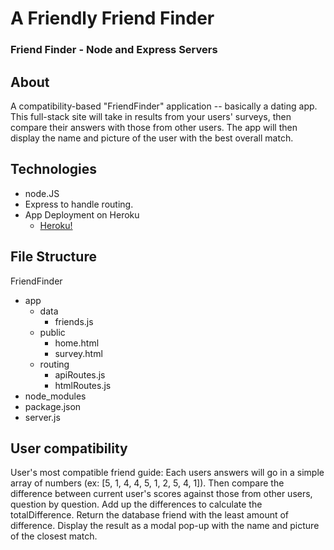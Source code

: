 
# **A Friendly Friend Finder**

### Friend Finder - Node and Express Servers

## **About**
A compatibility-based "FriendFinder" application -- basically a dating app. This full-stack site will take in results from your users' surveys, then compare their answers with those from other users. The app will then display the name and picture of the user with the best overall match.

## Technologies 
- node.JS
- Express to handle routing. 
- App Deployment on Heroku
  - [Heroku!](https://friend-finder-5503.herokuapp.com/)

## File Structure 
FriendFinder
  - app
    - data
      - friends.js
    - public
      - home.html
      - survey.html
    - routing
      - apiRoutes.js
      - htmlRoutes.js
  - node_modules
  - package.json
  - server.js

## User compatibility
User's most compatible friend guide:
Each users answers will go in a simple array of numbers (ex: [5, 1, 4, 4, 5, 1, 2, 5, 4, 1]).
Then compare the difference between current user's scores against those from other users, question by question. Add up the differences to calculate the totalDifference.
Return the database friend with the least amount of difference.
Display the result as a modal pop-up with the name and picture of the closest match.
